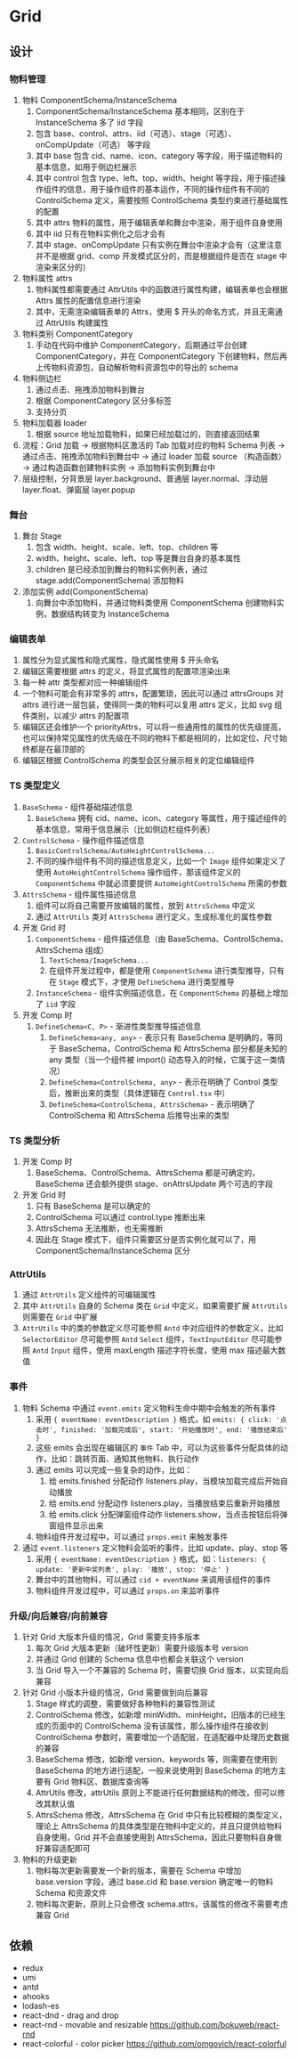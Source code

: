 # Grid

## 设计

### 物料管理

1. 物料 ComponentSchema/InstanceSchema
   1. ComponentSchema/InstanceSchema 基本相同，区别在于 InstanceSchema 多了 iid 字段
   2. 包含 base、control、attrs、iid（可选）、stage（可选）、onCompUpdate（可选） 等字段
   3. 其中 base 包含 cid、name、icon、category 等字段，用于描述物料的基本信息，如用于侧边栏展示
   4. 其中 control 包含 type、left、top、width、height 等字段，用于描述操作组件的信息，用于操作组件的基本运作，不同的操作组件有不同的 ControlSchema 定义，需要按照 ControlSchema 类型约束进行基础属性的配置
   5. 其中 attrs 物料的属性，用于编辑表单和舞台中渲染，用于组件自身使用
   6. 其中 iid 只有在物料实例化之后才会有
   7. 其中 stage、onCompUpdate 只有实例在舞台中渲染才会有（这里注意并不是根据 grid、comp 开发模式区分的，而是根据组件是否在 stage 中渲染来区分的）
2. 物料属性 attrs
   1. 物料属性都需要通过 AttrUtils 中的函数进行属性构建，编辑表单也会根据 Attrs 属性的配置信息进行渲染
   2. 其中，无需渲染编辑表单的 Attrs，使用 $ 开头的命名方式，并且无需通过 AttrUtils 构建属性
3. 物料类别 ComponentCategory
   1. 手动在代码中维护 ComponentCategory，后期通过平台创建 ComponentCategory，并在 ComponentCategory 下创建物料，然后再上传物料资源包，自动解析物料资源包中的导出的 schema
4. 物料侧边栏
   1. 通过点击、拖拽添加物料到舞台
   2. 根据 ComponentCategory 区分多标签
   3. 支持分页
5. 物料加载器 loader
   1. 根据 source 地址加载物料，如果已经加载过的，则直接返回结果
6. 流程：Grid 加载 -> 根据物料区激活的 Tab 加载对应的物料 Schema 列表 -> 通过点击、拖拽添加物料到舞台中 -> 通过 loader 加载 source （构造函数） -> 通过构造函数创建物料实例 -> 添加物料实例到舞台中
7. 层级控制，分背景层 layer.background、普通层 layer.normal、浮动层 layer.float、弹窗层 layer.popup

### 舞台

1. 舞台 Stage
   1. 包含 width、height、scale、left、top、children 等
   2. width、height、scale、left、top 等是舞台自身的基本属性
   3. children 是已经添加到舞台的物料实例列表，通过 stage.add(ComponentSchema) 添加物料
2. 添加实例 add(ComponentSchema)
   1. 向舞台中添加物料，并通过物料类使用 ComponentSchema 创建物料实例，数据结构转变为 InstanceSchema

### 编辑表单

1. 属性分为显式属性和隐式属性，隐式属性使用 $ 开头命名
2. 编辑区需要根据 attrs 的定义，将显式属性的配置项渲染出来
3. 每一种 attr 类型都对应一种编辑组件
4. 一个物料可能会有非常多的 attrs，配置繁琐，因此可以通过 attrsGroups 对 attrs 进行进一层包装，使得同一类的物料可以复用 attrs 定义，比如 svg 组件类别，以减少 attrs 的配置项
5. 编辑区还会维护一个 priorityAttrs，可以将一些通用性的属性的优先级提高，也可以保持常见属性的优先级在不同的物料下都是相同的，比如定位、尺寸始终都是在最顶部的
6. 编辑区根据 ControlSchema 的类型会区分展示相关的定位编辑组件

### TS 类型定义

1. `BaseSchema` - 组件基础描述信息
   1. `BaseSchema` 拥有 cid、name、icon、category 等属性，用于描述组件的基本信息，常用于信息展示（比如侧边栏组件列表）
2. `ControlSchema` - 操作组件描述信息
   1. `BasicControlSchema/AutoHeightControlSchema...`
   2. 不同的操作组件有不同的描述信息定义，比如一个 `Image` 组件如果定义了使用 `AutoHeightControlSchema` 操作组件，那该组件定义的 `ComponentSchema` 中就必须要提供 `AutoHeightControlSchema` 所需的参数
3. `AttrsSchema` - 组件属性描述信息
   1. 组件可以将自己需要开放编辑的属性，放到 `AttrsSchema` 中定义
   2. 通过 `AttrUtils` 类对 `AttrsSchema` 进行定义，生成标准化的属性参数
4. 开发 Grid 时
   1. `ComponentSchema` - 组件描述信息（由 BaseSchema、ControlSchema、AttrsSchema 组成）
      1. `TextSchema/ImageSchema...`
      2. 在组件开发过程中，都是使用 `ComponentSchema` 进行类型推导，只有在 `Stage` 模式下，才使用 `DefineSchema` 进行类型推导
   2. `InstanceSchema` - 组件实例描述信息，在 `ComponentSchema` 的基础上增加了 `iid` 字段
5. 开发 Comp 时
   1. `DefineSchema<C, P>` - 渐进性类型推导描述信息
      1. `DefineSchema<any, any>` - 表示只有 BaseSchema 是明确的，等同于 BaseSchema，ControlSchema 和 AttrsSchema 部分都是未知的 any 类型（当一个组件被 import() 动态导入的时候，它属于这一类情况）
      2. `DefineSchema<ControlSchema, any>` - 表示在明确了 Control 类型后，推断出来的类型（具体逻辑在 `Control.tsx` 中）
      3. `DefineSchema<ControlSchema, AttrsSchema>` - 表示明确了 ControlSchema 和 AttrsSchema 后推导出来的类型

### TS 类型分析

1. 开发 Comp 时
   1. BaseSchema、ControlSchema、AttrsSchema 都是可确定的，BaseSchema 还会额外提供 stage、onAttrsUpdate 两个可选的字段
2. 开发 Grid 时
   1. 只有 BaseSchema 是可以确定的
   2. ControlSchema 可以通过 control.type 推断出来
   3. AttrsSchema 无法推断，也无需推断
   4. 因此在 Stage 模式下，组件只需要区分是否实例化就可以了，用 ComponentSchema/InstanceSchema 区分

### AttrUtils

1. 通过 `AttrUtils` 定义组件的可编辑属性
2. 其中 `AttrUtils` 自身的 Schema 类在 `Grid` 中定义，如果需要扩展 `AttrUtils` 则需要在 `Grid` 中扩展
3. `AttrUtils` 中的类的参数定义尽可能参照 `Antd` 中对应组件的参数定义，比如 `SelectorEditor` 尽可能参照 `Antd` `Select` 组件，`TextInputEditor` 尽可能参照 `Antd` `Input` 组件，使用 maxLength 描述字符长度，使用 max 描述最大数值

### 事件

1. 物料 Schema 中通过 `event.emits` 定义物料生命中期中会触发的所有事件
   1. 采用 `{ eventName: eventDescription }` 格式，如 `emits: { click: '点击时', finished: '加载完成后', start: '开始播放时', end: '播放结束后' }`
   2. 这些 emits 会出现在编辑区的 `事件` Tab 中，可以为这些事件分配具体的动作，比如：跳转页面、通知其他物料、执行动作
   3. 通过 emits 可以完成一些复杂的动作，比如：
      1. 给 emits.finished 分配动作 listeners.play，当模块加载完成后开始自动播放
      2. 给 emits.end 分配动作 listeners.play，当播放结束后重新开始播放
      3. 给 emits.click 分配弹窗组件动作 listeners.show，当点击按钮后将弹窗组件显示出来
   4. 物料组件开发过程中，可以通过 `props.emit` 来触发事件
2. 通过 `event.listeners` 定义物料会监听的事件，比如 update、play、stop 等
   1. 采用 `{ eventName: eventDescription }` 格式，如：`listeners: { update: '更新中奖列表', play: '播放', stop: '停止' }`
   2. 舞台中的其他物料，可以通过 `cid + eventName` 来调用该组件的事件
   3. 物料组件开发过程中，可以通过 `props.on` 来监听事件

### 升级/向后兼容/向前兼容

1. 针对 Grid 大版本升级的情况，Grid 需要支持多版本
   1. 每次 Grid 大版本更新（破坏性更新）需要升级版本号 version
   2. 并通过 Grid 创建的 Schema 信息中也都会关联这个 version
   3. 当 Grid 导入一个不兼容的 Schema 时，需要切换 Grid 版本，以实现向后兼容
2. 针对 Grid 小版本升级的情况，Grid 需要做到向后兼容
   1. Stage 样式的调整，需要做好各种物料的兼容性测试
   2. ControlSchema 修改，如新增 minWidth、minHeight，旧版本的已经生成的页面中的 ControlSchema 没有该属性，那么操作组件在接收到 ControlSchema 参数时，需要增加一个适配层，在适配器中处理历史数据的兼容
   3. BaseSchema 修改，如新增 version、keywords 等，则需要在使用到 BaseSchema 的地方进行适配，一般来说使用到 BaseSchema 的地方主要有 Grid 物料区、数据库查询等
   4. AttrUtils 修改，attrUtils 原则上不能进行任何数据结构的修改，但可以修改其默认值
   5. AttrsSchema 修改，AttrsSchema 在 Grid 中只有比较模糊的类型定义，理论上 AttrsSchema 的具体类型是在物料中定义的，并且只提供给物料自身使用，Grid 并不会直接使用到 AttrsSchema，因此只要物料自身做好兼容适配即可
3. 物料的升级更新
   1. 物料每次更新需要发一个新的版本，需要在 Schema 中增加 base.version 字段，通过 base.cid 和 base.version 确定唯一的物料 Schema 和资源文件
   2. 物料每次更新，原则上只会修改 schema.attrs，该属性的修改不需要考虑兼容 Grid

## 依赖

- redux
- umi
- antd
- ahooks
- lodash-es
- react-dnd - drag and drop
- react-rnd - movable and resizable <https://github.com/bokuweb/react-rnd>
- react-colorful - color picker <https://github.com/omgovich/react-colorful>
